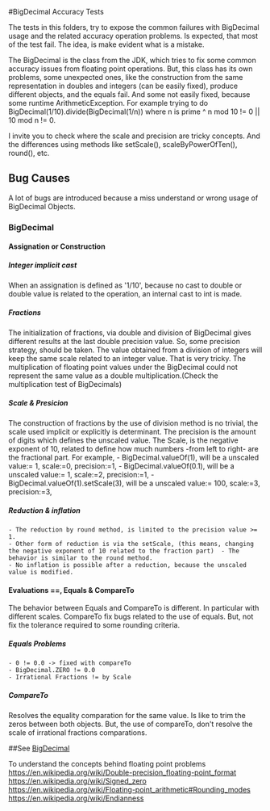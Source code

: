 #BigDecimal Accuracy Tests
  
The tests in this folders, try to expose the common failures with BigDecimal usage and the related accuracy operation problems.
Is expected, that most of the test fail. The idea, is make evident what is a mistake.

The BigDecimal is the class from the JDK, which tries to fix some common accuracy issues from floating point operations. But, this class has its own problems, some unexpected ones, like the construction from the same representation in doubles and integers (can be easily fixed), produce different objects, and the equals fail. And some not easily fixed, because some runtime ArithmeticException. For example trying to do BigDecimal(1/10).divide(BigDecimal(1/n)) where n is prime ^ n mod 10 != 0 || 10 mod n != 0. 

I invite you to check where the scale and precision are tricky concepts. And the differences using methods like setScale(), scaleByPowerOfTen(), round(), etc.

## Bug Causes
A lot of bugs are introduced because a miss understand or wrong usage of BigDecimal Objects. 

### BigDecimal
#### Assignation or Construction
##### Integer implicit cast 
When an assignation is defined as '1/10', because no cast to double or double value is related to the operation, an internal cast to int is made.
##### Fractions
The initialization of fractions, via double and division of BigDecimal gives different results at the last double precision value. So, some precision strategy, should be taken.
The value obtained from a division of integers will keep the same scale related to an integer value. That is very tricky.
The multiplication of floating point values under the BigDecimal could not represent the same value as a double multiplication.(Check the multiplication test of BigDecimals)

##### Scale & Presicion 
The construction of fractions by the use of division method is no trivial, the scale used implicit or explicitly is determinant. The precision is the amount of digits which defines the unscaled value. The Scale, is the negative exponent of 10, related to define how much numbers -from left to right- are the fractional part.
For example, 
	- BigDecimal.valueOf(1), will be a unscaled value:= 1, scale:=0, precision:=1,
	- BigDecimal.valueOf(0.1), will be a unscaled value:= 1, scale:=2, precision:=1,
	- BigDecimal.valueOf(1).setScale(3), will be a unscaled value:= 100, scale:=3, precision:=3,
 
##### Reduction & inflation
	- The reduction by round method, is limited to the precision value >= 1.
	- Other form of reduction is via the setScale, (this means, changing the negative exponent of 10 related to the fraction part)  - The behavior is similar to the round method.
	- No inflation is possible after a reduction, because the unscaled value is modified. 

#### Evaluations ==, Equals & CompareTo
The behavior between Equals and CompareTo is different. In particular with different scales. 
CompareTo fix bugs related to the use of equals. But, not fix the tolerance required to some rounding criteria.

##### Equals Problems
	- 0 != 0.0 -> fixed with compareTo
	- BigDecimal.ZERO != 0.0
	- Irrational Fractions != by Scale 

##### CompareTo
Resolves the equality comparation for the same value. Is like to trim the zeros between both objects. 
But, the use of compareTo, don't resolve the scale of irrational fractions comparations.



##See
[BigDecimal](https://docs.oracle.com/javase/7/docs/api/java/math/BigDecimal.html)

To understand the concepts behind floating point problems
https://en.wikipedia.org/wiki/Double-precision_floating-point_format
https://en.wikipedia.org/wiki/Signed_zero
https://en.wikipedia.org/wiki/Floating-point_arithmetic#Rounding_modes
https://en.wikipedia.org/wiki/Endianness